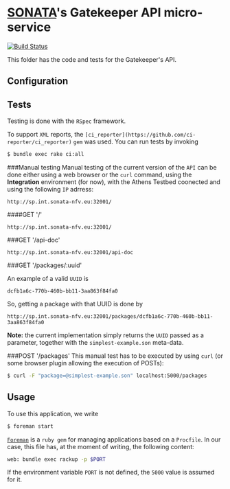 # [SONATA](http://www.sonata-nfv.eu)'s Gatekeeper API micro-service
[![Build Status](http://jenkins.sonata-nfv.eu/buildStatus/icon?job=son-gkeeper)](http://jenkins.sonata-nfv.eu/job/son-gkeeper)

This folder has the code and tests for the Gatekeeper's API.

## Configuration

## Tests
Testing is done with the `RSpec` framework.

To support `XML` reports, the `[ci_reporter](https://github.com/ci-reporter/ci_reporter)` `gem` was used. You can run tests by invoking

```sh
$ bundle exec rake ci:all
```

###Manual testing
Manual testing of the current version of the `API` can be done either using a web browser or the `curl` command, using the **Integration** environment (for now), with the Athens Testbed coonected and using the following `IP` adrress:

```
http://sp.int.sonata-nfv.eu:32001/
```

####GET '/'

```
http://sp.int.sonata-nfv.eu:32001/
```

###GET '/api-doc'

```
http://sp.int.sonata-nfv.eu:32001/api-doc
```

###GET '/packages/:uuid'

An example of a valid `UUID` is 

```
dcfb1a6c-770b-460b-bb11-3aa863f84fa0
```

So, getting a package with that UUID is done by

```
http://sp.int.sonata-nfv.eu:32001/packages/dcfb1a6c-770b-460b-bb11-3aa863f84fa0
```

**Note:** the current implementation simply returns the `UUID` passed as a parameter, together with the `simplest-example.son` meta-data.

###POST '/packages'
This manual test has to be executed by using `curl` (or some browser plugin allowing the execution of POSTs):

```sh
$ curl -F "package=@simplest-example.son" localhost:5000/packages
```

## Usage
To use this application, we write
```sh
$ foreman start
```

[`Foreman`](https://github.com/ddollar/foreman) is a `ruby gem` for managing applications based on a `Procfile`. In our case, this file has, at the moment of writing, the following content:

```sh
web: bundle exec rackup -p $PORT
```

If the environment variable `PORT` is not defined, the `5000` value is assumed for it.

